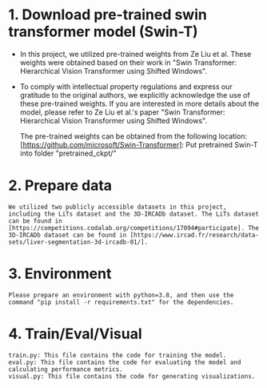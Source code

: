 # 1. Download pre-trained swin transformer model (Swin-T)  
* In this project, we utilized pre-trained weights from Ze Liu et al. These weights were obtained based on their work in "Swin Transformer: Hierarchical Vision Transformer using Shifted Windows".  
    
* To comply with intellectual property regulations and express our gratitude to the original authors, we explicitly acknowledge the use of these pre-trained weights. If you are interested in more details about the model, please refer to Ze Liu et al.'s paper "Swin Transformer: Hierarchical Vision Transformer using Shifted Windows".  
    
    The pre-trained weights can be obtained from the following location: [https://github.com/microsoft/Swin-Transformer]: Put pretrained Swin-T into folder "pretrained_ckpt/"  
# 2. Prepare data  
    We utilized two publicly accessible datasets in this project, including the LiTs dataset and the 3D-IRCADb dataset. The LiTs dataset can be found in [https://competitions.codalab.org/competitions/17094#participate]. The 3D-IRCADb dataset can be found in [https://www.ircad.fr/research/data-sets/liver-segmentation-3d-ircadb-01/].  
# 3. Environment  
    Please prepare an environment with python=3.8, and then use the command "pip install -r requirements.txt" for the dependencies.  
# 4. Train/Eval/Visual  
    train.py: This file contains the code for training the model.  
    eval.py: This file contains the code for evaluating the model and calculating performance metrics.  
    visual.py: This file contains the code for generating visualizations.  


